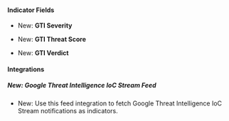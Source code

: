 
#### Indicator Fields

- New: **GTI Severity**

- New: **GTI Threat Score**

- New: **GTI Verdict**

#### Integrations

##### New: Google Threat Intelligence IoC Stream Feed

- New: Use this feed integration to fetch Google Threat Intelligence IoC Stream notifications as indicators.
